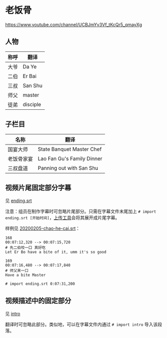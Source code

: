 # 老饭骨

https://www.youtube.com/channel/UCBJmYv3Vf_tKcQr5_qmayXg

## 人物

| 称呼 | 翻译 |
| ---- | ---- |
| 大爷 | Da Ye |
| 二伯 | Er Bai |
| 三叔 | San Shu |
| 师父 | master |
| 徒弟 | disciple |

## 子栏目

| 名称 | 翻译 |
| ------- | ---- |
| 国宴大师 | State Banquet Master Chef |
| 老饭骨家宴 | Lao Fan Gu's Family Dinner |
|  三叔盘道 | Panning out with San Shu |

## 视频片尾固定部分字幕

见 [ending.srt](ending.srt)

注意：组员在制作字幕时可忽略片尾部分。只需在字幕文件末尾加上 `# import ending.srt [开始时间]`，[上传工具](https://immoonancient.github.io/YTSubtitles/static/uploader.html)会将其展开成片尾字幕。

样例见 [20200205-chao-he-cai.srt](20200205-chao-he-cai.srt)：

```
168
00:07:12,320 --> 00:07:15,720
# 先二伯咬一口 真好吃
Let Er Bo have a bite of it, umm it's so good

169
00:07:16,480 --> 00:07:17,840
# 师父来一口
Have a bite Master

# import ending.srt 0:07:31,200
```

## 视频描述中的固定部分

见 [intro](intro)

翻译时可忽略此部分。类似地，可以在字幕文件内通过 `# import intro` 导入该段落。
